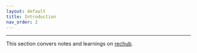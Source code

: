 ```yaml
---
layout: default
title: Introduction
nav_order: 2
---
```



---

This section convers notes and learnings on [rechub](https://github.com/datawhalechina/torch-rechub).
